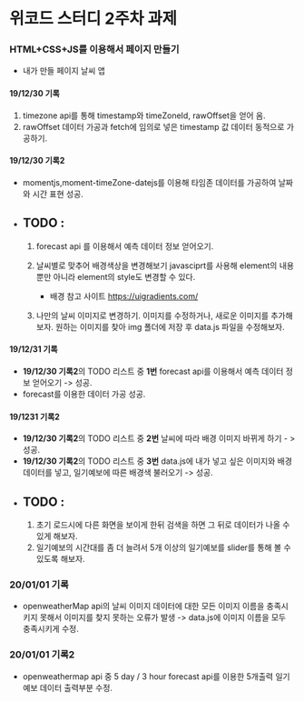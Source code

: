 # 위코드 스터디 2주차 과제

 ### HTML+CSS+JS를 이용해서 페이지 만들기

 - 내가 만들 페이지 날씨 앱


#### 19/12/30 기록

  1. timezone api를 통해 timestamp와 timeZoneId, rawOffset을 얻어 옴.
  2. rawOffset 데이터 가공과 fetch에 임의로 넣은 timestamp 값
  데이터 동적으로 가공하기.

#### 19/12/30 기록2
- momentjs,moment-timeZone-datejs를 이용해 타임존 데이터를 가공하여 날짜와 시간 표현 성공.
- ## TODO : 
  1. forecast api 를 이용해서 예측 데이터 정보 얻어오기.
  2. 날씨별로 맞추어 배경색상을 변경해보기
    javasciprt를 사용해 element의 내용 뿐만 아니라 element의 style도 변경할 수 있다.
   
     - 배경 참고 사이트 https://uigradients.com/
   
  3. 나만의 날씨 이미지로 변경하기.
      이미지를 수정하거나, 새로운 이미지를 추가해보자.
      원하는 이미지를 찾아 img 폴더에 저장 후 data.js 파일을 수정해보자.

#### 19/12/31 기록
- **19/12/30 기록2**의 TODO 리스트 중 **1번** forecast api를 이용해서 예측 데이터 정보 얻어오기 -> 성공.
- forecast를 이용한 데이터 가공 성공.

#### 19/1231 기록2
- **19/12/30 기록2**의 TODO 리스트 중 **2번** 날씨에 따라 배경 이미지
  바뀌게 하기 - > 성공.
- **19/12/30 기록2**의 TODO 리스트 중 **3번** data.js에 내가 넣고 싶은 이미지와 배경 데이터를 넣고, 일기예보에 따른 배경색 불러오기 -> 성공.
- ## TODO :
  1. 초기 로드시에 다른 화면을 보이게 한뒤 검색을 하면 그 뒤로
   데이터가 나올 수 있게 해보자.
  2. 일기예보의 시간대를 좀 더 늘려서 5개 이상의 일기예보를 slider를
   통해 볼 수 있도록 해보자.

### 20/01/01 기록
- openweatherMap api의 날씨 이미지 데이터에 대한 모든 이미지 이름을 충족시키지 못해서 이미지를 찾지 못하는 오류가 발생
  -> data.js에 이미지 이름을 모두 충족시키게 수정.

### 20/01/01 기록2
- openweathermap api 중 5 day / 3 hour forecast api를 이용한 5개출력 일기예보 데이터 출력부분 수정.